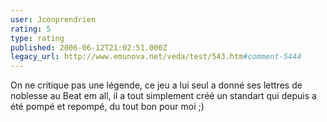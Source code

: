 ```yaml
---
user: Jconprendrien
rating: 5
type: rating
published: 2006-06-12T21:02:51.000Z
legacy_url: http://www.emunova.net/veda/test/543.htm#comment-5444
---
```

On ne critique pas une légende, 
ce jeu a lui seul a donné ses lettres de noblesse au Beat em all, il a tout simplement créé un standart qui depuis a été pompé et repompé, du tout bon pour moi ;)